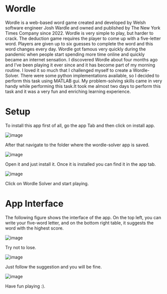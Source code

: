 # Wordle
  Wordle is a web-based word game created and developed by Welsh software engineer Josh Wardle and owned and published by The New York Times Company since 2022. Wordle is very simple to play, but harder to crack. The  deduction game requires the player to come up with a five-letter word. Players are given up to six guesses to complete the word and this word changes every day. Wordle got famous very quickly during the pandemic when people start spending more time online and quickly became an internet sensation. I discovered Wordle about four months ago and I’ve been playing it ever since and it has become part of my morning routine. I loved it so much that I challenged myself to create a Wordle-Solver. There were some python implementations available, so I decided to perform this task using MATLAB gui. My problem-solving skills came in very handy while performing this task.It took me almost two days to perform this task and it was a very fun and enriching learning experience.  
# Setup
To install this app first of all, go the app Tab and then click on install app.

![image](https://user-images.githubusercontent.com/99408263/175823368-4580459c-b465-4bd6-b6fc-509db3ba9df8.png)

After that navigate to the folder where the wordle-solver app is saved.

![image](https://user-images.githubusercontent.com/99408263/175823439-50ccb624-2ad2-47e6-88b1-669d90257333.png)

Open it and just install it. Once it is installed you can find it in the app tab. 

![image](https://user-images.githubusercontent.com/99408263/175823466-54a32ce4-ec6d-487c-a12c-287e2870a306.png)

Click on Wordle Solver and start playing. 

# App Interface
The following figure shows the interface of the app. On the top left, you can write your five-word letter, and on the bottom right table, it suggests the word with the highest score.

![image](https://user-images.githubusercontent.com/99408263/175823521-f946e660-4831-4569-8eff-1617b6ef87e2.png)

Try not to lose. 

![image](https://user-images.githubusercontent.com/99408263/175823540-bf00a9b4-d1fc-4460-a904-8e56b23e360a.png)

Just follow the suggestion and you will be fine.

![image](https://user-images.githubusercontent.com/99408263/175823593-0f53289b-8708-43d9-baf4-d5b363817772.png)

Have fun playing :).
